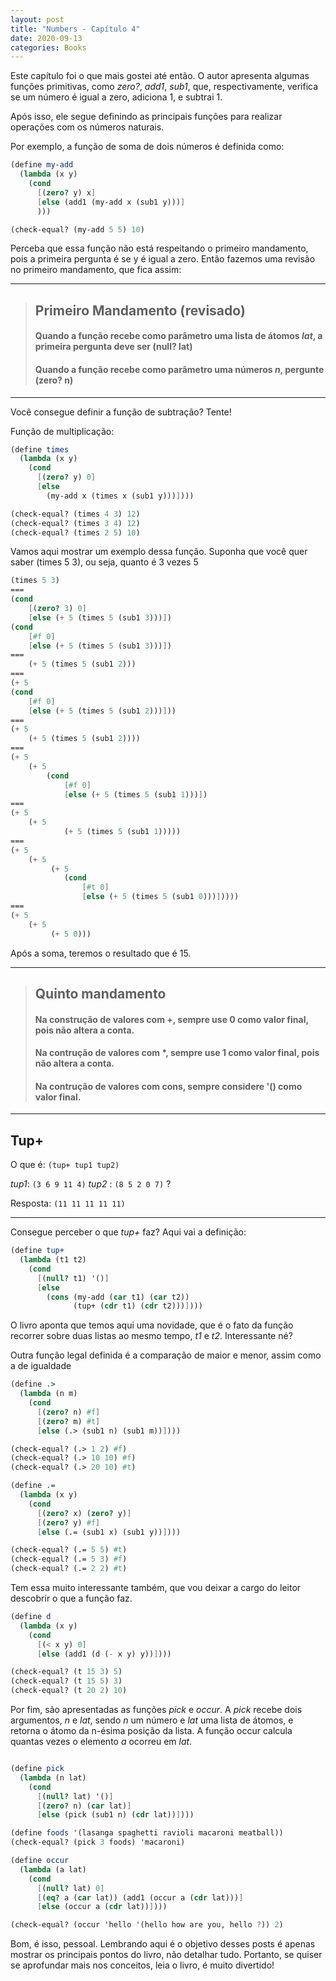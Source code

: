 ```yaml
---
layout: post
title: "Numbers - Capítulo 4"
date: 2020-09-13
categories: Books
---
```


Este capítulo foi o que mais gostei até então. O autor apresenta algumas funções primitivas, como _zero?_, _add1_, _sub1_, que, respectivamente, verifica se um número é igual a zero, adiciona 1, e subtrai 1.

Após isso, ele segue definindo as principais funções para realizar operações com os números naturais.

Por exemplo, a função de soma de dois números é definida como:
```scheme
(define my-add
  (lambda (x y)
    (cond
      [(zero? y) x]
      [else (add1 (my-add x (sub1 y)))]
      )))

(check-equal? (my-add 5 5) 10)
```

Perceba que essa função não está respeitando o primeiro mandamento, pois a primeira pergunta é se y é igual a zero. Então fazemos uma revisão no primeiro mandamento, que fica assim:

***
> ## Primeiro Mandamento (revisado)
> #### Quando a função recebe como parâmetro uma lista de átomos _lat_, a primeira pergunta deve ser (null? lat)
> #### Quando a função recebe como parâmetro uma números _n_, pergunte (zero? n)

***

Você consegue definir a função de subtração? Tente!

Função de multiplicação:
```scheme
(define times
  (lambda (x y)
    (cond
      [(zero? y) 0]
      [else
        (my-add x (times x (sub1 y)))])))

(check-equal? (times 4 3) 12)
(check-equal? (times 3 4) 12)
(check-equal? (times 2 5) 10)
```
Vamos aqui mostrar um exemplo dessa função.
Suponha que você quer saber (times 5 3), ou seja, quanto é 3 vezes 5
```scheme
(times 5 3)
===
(cond
    [(zero? 3) 0]
    [else (+ 5 (times 5 (sub1 3)))])
(cond
    [#f 0]
    [else (+ 5 (times 5 (sub1 3)))])
===
    (+ 5 (times 5 (sub1 2)))
===
(+ 5
(cond
    [#f 0]
    [else (+ 5 (times 5 (sub1 2)))]))
===
(+ 5
    (+ 5 (times 5 (sub1 2))))
===
(+ 5
    (+ 5
        (cond
            [#f 0]
            [else (+ 5 (times 5 (sub1 1)))])
===
(+ 5
    (+ 5
            (+ 5 (times 5 (sub1 1)))))
===
(+ 5
    (+ 5
         (+ 5
            (cond
                [#t 0]
                [else (+ 5 (times 5 (sub1 0)))]))))
===
(+ 5
    (+ 5
         (+ 5 0)))
```
Após a soma, teremos o resultado que é 15.


***
> ## Quinto mandamento
> #### Na construção de valores com +, sempre use 0 como valor final, pois não altera a conta.
> #### Na contrução de valores com *, sempre use 1 como valor final, pois não altera a conta.
> #### Na contrução de valores com cons, sempre considere '() como valor final.

***

## Tup+
 O que é: `(tup+ tup1 tup2)`

 _tup1_: `(3 6 9 11 4)` _tup2_ : `(8 5 2 0 7)` ?

Resposta:
`(11 11 11 11 11)`

---
Consegue perceber o que _tup+_ faz?
Aqui vai a definição:

```scheme
(define tup+
  (lambda (t1 t2)
    (cond
      [(null? t1) '()]
      [else
        (cons (my-add (car t1) (car t2))
              (tup+ (cdr t1) (cdr t2)))])))

```
O livro aponta que temos aqui uma novidade, que é o fato da função recorrer sobre duas listas ao mesmo tempo, _t1_ e _t2_. Interessante né?

Outra função legal definida é a comparação de maior e menor, assim como a de igualdade
```scheme
(define .>
  (lambda (n m)
    (cond
      [(zero? n) #f]
      [(zero? m) #t]
      [else (.> (sub1 n) (sub1 m))])))

(check-equal? (.> 1 2) #f)
(check-equal? (.> 10 10) #f)
(check-equal? (.> 20 10) #t)

(define .=
  (lambda (x y)
    (cond
      [(zero? x) (zero? y)]
      [(zero? y) #f]
      [else (.= (sub1 x) (sub1 y))])))

(check-equal? (.= 5 5) #t)
(check-equal? (.= 5 3) #f)
(check-equal? (.= 2 2) #t)
```

Tem essa muito interessante também, que vou deixar a cargo do leitor descobrir o que a função faz.
```scheme
(define d
  (lambda (x y)
    (cond
      [(< x y) 0]
      [else (add1 (d (- x y) y))])))

(check-equal? (t 15 3) 5)
(check-equal? (t 15 5) 3)
(check-equal? (t 20 2) 10)

```
Por fim, são apresentadas as funções _pick_ e _occur_. A _pick_ recebe dois argumentos, _n_ e _lat_, sendo _n_ um número e _lat_ uma lista de átomos, e retorna o átomo da n-ésima posição da lista. A função occur calcula quantas vezes o elemento _a_ ocorreu em _lat_.
```scheme

(define pick
  (lambda (n lat)
    (cond
      [(null? lat) '()]
      [(zero? n) (car lat)]
      [else (pick (sub1 n) (cdr lat))])))

(define foods '(lasanga spaghetti ravioli macaroni meatball))
(check-equal? (pick 3 foods) 'macaroni)

(define occur
  (lambda (a lat)
    (cond
      [(null? lat) 0]
      [(eq? a (car lat)) (add1 (occur a (cdr lat)))]
      [else (occur a (cdr lat))])))

(check-equal? (occur 'hello '(hello how are you, hello ?)) 2)
```
Bom, é isso, pessoal. Lembrando aqui é o objetivo desses posts é apenas mostrar os principais pontos do livro, não detalhar tudo. Portanto, se quiser se aprofundar mais nos conceitos, leia o livro, é muito divertido!
